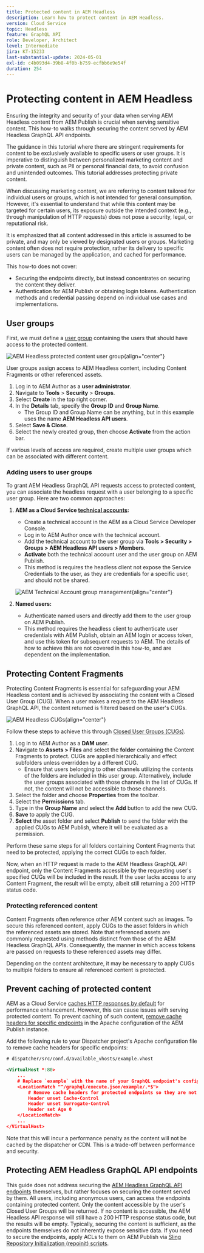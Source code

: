 ```yaml
---
title: Protected content in AEM Headless
description: Learn how to protect content in AEM Headless.
version: Cloud Service
topic: Headless
feature: GraphQL API
role: Developer, Architect
level: Intermediate
jira: KT-15233
last-substantial-update: 2024-05-01
exl-id: c4b093d4-39b8-4f0b-b759-ecfbb6e9e54f
duration: 254
---
```

# Protecting content in AEM Headless

Ensuring the integrity and security of your data when serving AEM Headless content from AEM Publish is crucial when serving sensitive content. This how-to walks through securing the content served by AEM Headless GraphQL API endpoints.

The guidance in this tutorial where there are stringent requirements for content to be exclusively available to specific users or user groups. It is imperative to distinguish between personalized marketing content and private content, such as PII or personal financial data, to avoid confusion and unintended outcomes. This tutorial addresses protecting private content. 

When discussing marketing content, we are referring to content tailored for individual users or groups, which is not intended for general consumption. However, it's essential to understand that while this content may be targeted for certain users, its exposure outside the intended context (e.g., through manipulation of HTTP requests) does not pose a security, legal, or reputational risk.

It is emphasized that all content addressed in this article is assumed to be private, and may only be viewed by designated users or groups. Marketing content often does not require protection, rather its delivery to specific users can be managed by the application, and cached for performance.

This how-to does not cover:

- Securing the endpoints directly, but instead concentrates on securing the content they deliver. 
- Authentication for AEM Publish or obtaining login tokens. Authentication methods and credential passing depend on individual use cases and implementations.

## User groups

First, we must define a [user group](https://experienceleague.adobe.com/en/docs/experience-manager-learn/cloud-service/accessing/aem-users-groups-and-permissions) containing the users that should have access to the protected content.

![AEM Headless protected content user group](./assets/protected-content/user-groups.png){align="center"}

User groups assign access to AEM Headless content, including Content Fragments or other referenced assets.

1. Log in to AEM Author as a **user administrator**.
1. Navigate to **Tools** > **Security** > **Groups**.
1. Select **Create** in the top right corner.
1. In the **Details** tab, specify the **Group ID** and **Group Name**.
   - The Group ID and Group Name can be anything, but in this example uses the name **AEM Headless API users**.
1. Select **Save & Close**.
1. Select the newly created group, then choose **Activate** from the action bar.

If various levels of access are required, create multiple user groups which can be associated with different content.

### Adding users to user groups

To grant AEM Headless GraphQL API requests access to protected content, you can associate the headless request with a user belonging to a specific user group. Here are two common approaches:

1. **AEM as a Cloud Service [technical accounts](https://experienceleague.adobe.com/en/docs/experience-manager-learn/getting-started-with-aem-headless/authentication/service-credentials):**
   - Create a technical account in the AEM as a Cloud Service Developer Console.
   - Log in to AEM Author once with the technical account.
   - Add the technical account to the user group via **Tools > Security > Groups > AEM Headless API users > Members**.
   - **Activate** both the technical account user and the user group on AEM Publish.
   - This method is requires the headless client not expose the Service Credentials to the user, as they are credentials for a specific user, and should not be shared.
   
   ![AEM Technical Account group management](./assets/protected-content/group-membership.png){align="center"}

2. **Named users:**
   - Authenticate named users and directly add them to the user group on AEM Publish.
   - This method requires the headless client to authenticate user credentials with AEM Publish, obtain an AEM login or access token, and use this token for subsequent requests to AEM. The details of how to achieve this are not covered in this how-to, and are dependent on the implementation.

## Protecting Content Fragments

Protecting Content Fragments is essential for safeguarding your AEM Headless content and is achieved by associating the content with a Closed User Group (CUG). When a user makes a request to the AEM Headless GraphQL API, the content returned is filtered based on the user's CUGs.

![AEM Headless CUGs](./assets/protected-content/cugs.png){align="center"}

Follow these steps to achieve this through [Closed User Groups (CUGs)](https://experienceleague.adobe.com/en/docs/experience-manager-learn/assets/advanced/closed-user-groups).

1. Log in to AEM Author as a **DAM user**.
2. Navigate to **Assets > Files** and select the **folder** containing the Content Fragments to protect. CUGs are applied hierarchically and effect subfolders unless overridden by a different CUG.
   - Ensure that users belonging to other channels utilizing the contents of the folders are included in this user group. Alternatively, include the user groups associated with those channels in the list of CUGs. If not, the content will not be accessible to those channels.
3. Select the folder and choose **Properties** from the toolbar.
4. Select the **Permissions** tab.
5. Type in the **Group Name** and select the **Add** button to add the new CUG.
6. **Save** to apply the CUG.
7. **Select** the asset folder and select **Publish** to send the folder with the applied CUGs to AEM Publish, where it will be evaluated as a permission.

Perform these same steps for all folders containing Content Fragments that need to be protected, applying the correct CUGs to each folder.

Now, when an HTTP request is made to the AEM Headless GraphQL API endpoint, only the Content Fragments accessible by the requesting user's specified CUGs will be included in the result. If the user lacks access to any Content Fragment, the result will be empty, albeit still returning a 200 HTTP status code.

### Protecting referenced content

Content Fragments often reference other AEM content such as images. To secure this referenced content, apply CUGs to the asset folders in which the referenced assets are stored. Note that referenced assets are commonly requested using methods distinct from those of the AEM Headless GraphQL APIs. Consequently, the manner in which access tokens are passed on requests to these referenced assets may differ.

Depending on the content architecture, it may be necessary to apply CUGs to multiple folders to ensure all referenced content is protected.

## Prevent caching of protected content

AEM as a Cloud Service [caches HTTP responses by default](https://experienceleague.adobe.com/en/docs/experience-manager-learn/cloud-service/caching/publish) for performance enhancement. However, this can cause issues with serving protected content. To prevent caching of such content, [remove cache headers for specific endpoints](https://experienceleague.adobe.com/en/docs/experience-manager-learn/cloud-service/caching/publish#how-to-customize-cache-rules-1) in the Apache configuration of the AEM Publish instance. 

Add the following rule to your Dispatcher project's Apache configuration file to remove cache headers for specific endpoints:

```xml
# dispatcher/src/conf.d/available_vhosts/example.vhost

<VirtualHost *:80>
    ...
    # Replace `example` with the name of your GraphQL endpoint's configuration name.
    <LocationMatch "^/graphql/execute.json/example/.*$">
        # Remove cache headers for protected endpoints so they are not cached
        Header unset Cache-Control
        Header unset Surrogate-Control
        Header set Age 0
    </LocationMatch>
    ...
</VirtualHost>
```

Note that this will incur a performance penalty as the content will not be cached by the dispatcher or CDN. This is a trade-off between performance and security.

## Protecting AEM Headless GraphQL API endpoints

This guide does not address securing the [AEM Headless GraphQL API endpoints](https://experienceleague.adobe.com/en/docs/experience-manager-cloud-service/content/headless/graphql-api/graphql-endpoint) themselves, but rather focuses on securing the content served by them. All users, including anonymous users, can access the endpoints containing protected content. Only the content accessible by the user's Closed User Groups will be returned. If no content is accessible, the AEM Headless API response will still have a 200 HTTP response status code, but the results will be empty. Typically, securing the content is sufficient, as the endpoints themselves do not inherently expose sensitive data. If you need to secure the endpoints, apply ACLs to them on AEM Publish via [Sling Repository Initialization (repoinit) scripts](https://sling.apache.org/documentation/bundles/repository-initialization.html#repoinit-parser-test-scenarios).
